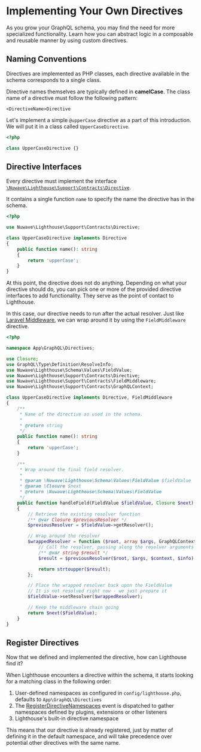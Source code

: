 # Implementing Your Own Directives

As you grow your GraphQL schema, you may find the need for more specialized functionality.
Learn how you can abstract logic in a composable and reusable manner by using custom directives.  

## Naming Conventions

Directives are implemented as PHP classes, each directive available
in the schema corresponds to a single class.

Directive names themselves are typically defined in **camelCase**.
The class name of a directive must follow the following pattern:

    <DirectiveName>Directive

Let's implement a simple `@upperCase` directive as a part of this introduction.
We will put it in a class called `UpperCaseDirective`.

```php
<?php

class UpperCaseDirective {}
```

## Directive Interfaces

Every directive must implement the interface [`\Nuwave\Lighthouse\Support\Contracts\Directive`](https://github.com/nuwave/lighthouse/tree/master/src/Support/Contracts/Directive.php).

It contains a single function `name` to specify the name the directive has in the schema.

```php
<?php

use Nuwave\Lighthouse\Support\Contracts\Directive;

class UpperCaseDirective implements Directive
{
    public function name(): string
    {
        return 'upperCase';
    }
}
```

At this point, the directive does not do anything.
Depending on what your directive should do, you can pick one or more of the provided
directive interfaces to add functionality. They serve as the point of contact to Lighthouse.

In this case, our directive needs to run after the actual resolver.
Just like [Laravel Middleware](https://laravel.com/docs/middleware),
we can wrap around it by using the `FieldMiddleware` directive.

```php
<?php

namespace App\GraphQL\Directives;

use Closure;
use GraphQL\Type\Definition\ResolveInfo;
use Nuwave\Lighthouse\Schema\Values\FieldValue;
use Nuwave\Lighthouse\Support\Contracts\Directive;
use Nuwave\Lighthouse\Support\Contracts\FieldMiddleware;
use Nuwave\Lighthouse\Support\Contracts\GraphQLContext;

class UpperCaseDirective implements Directive, FieldMiddleware
{
    /**
     * Name of the directive as used in the schema.
     *
     * @return string
     */
    public function name(): string
    {
        return 'upperCase';
    }

    /**
     * Wrap around the final field resolver.
     *
     * @param \Nuwave\Lighthouse\Schema\Values\FieldValue $fieldValue
     * @param \Closure $next
     * @return \Nuwave\Lighthouse\Schema\Values\FieldValue
     */
    public function handleField(FieldValue $fieldValue, Closure $next): FieldValue
    {
        // Retrieve the existing resolver function
        /** @var Closure $previousResolver */
        $previousResolver = $fieldValue->getResolver();

        // Wrap around the resolver
        $wrappedResolver = function ($root, array $args, GraphQLContext $context, ResolveInfo $info) use ($previousResolver) {
            // Call the resolver, passing along the resolver arguments
            /** @var string $result */
            $result = $previousResolver($root, $args, $context, $info);

            return strtoupper($result);
        };

        // Place the wrapped resolver back upon the FieldValue
        // It is not resolved right now - we just prepare it
        $fieldValue->setResolver($wrappedResolver);

        // Keep the middleware chain going
        return $next($fieldValue);
    }
}
```

## Register Directives

Now that we defined and implemented the directive, how can Lighthouse find it?

When Lighthouse encounters a directive within the schema, it starts looking for a matching class
in the following order:

1. User-defined namespaces as configured in `config/lighthouse.php`, defaults to `App\GraphQL\Directives`
1. The [RegisterDirectiveNamespaces](../api-reference/events.md#registerdirectivenamespaces) event is dispatched
   to gather namespaces defined by plugins, extensions or other listeners
1. Lighthouse's built-in directive namespace

This means that our directive is already registered, just by matter of defining it in the default namespace,
and will take precedence over potential other directives with the same name.

